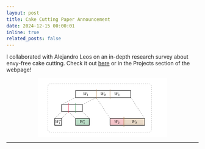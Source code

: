 ```yaml
---
layout: post
title: Cake Cutting Paper Announcement
date: 2024-12-15 00:00:01
inline: true
related_posts: false
---
```


I collaborated with Alejandro Leos on an in-depth research survey about envy-free cake cutting. Check it out [here](assets/pdf/CakeCutting.pdf) or in the Projects section of the webpage!


<center>
<figure>
<img src="/assets/img/project_images/CakeCuttingThumb.png" alt="Envy-Free Cake Cutting"   width="80%" style="display: block; margin: auto;">
</figure>
</center>

---




